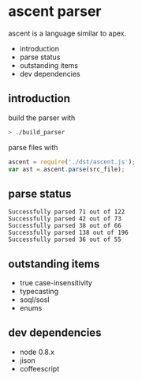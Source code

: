 ascent parser
=============

ascent is a language similar to apex.

 * introduction
 * parse status
 * outstanding items
 * dev dependencies

introduction
------------

build the parser with

```bash
> ./build_parser
```

parse files with

```javascript
ascent = require('./dst/ascent.js');
var ast = ascent.parse(src_file);
```

parse status
------------

    Successfully parsed 71 out of 122
    Successfully parsed 42 out of 73
    Successfully parsed 38 out of 66
    Successfully parsed 138 out of 196
    Successfully parsed 36 out of 55

outstanding items
-----------------

 * true case-insensitivity
 * typecasting
 * soql/sosl
 * enums

dev dependencies
----------------

 * node 0.8.x
 * jison
 * coffeescript

